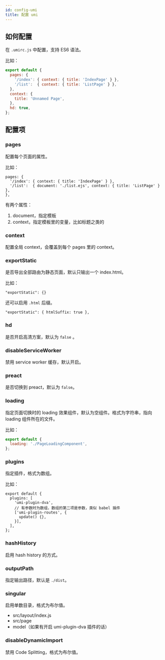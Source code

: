 ```yaml
---
id: config-umi
title: 配置 umi
---
```


## 如何配置

在 `.umirc.js` 中配置，支持 ES6 语法。

比如：

```js
export default {
  pages: {
    '/index': { context: { title: 'IndexPage' } },
    '/list':  { context: { title: 'ListPage' } },
  },
  context: {
    title: 'Unnamed Page',
  },
  hd: true,
};
```

## 配置项

### pages

配置每个页面的属性。

比如：

```
pages: {
  '/index': { context: { title: 'IndexPage' } },
  '/list':  { document: './list.ejs', context: { title: 'ListPage' } },
},
```

有两个属性：

1. document，指定模板
2. context，指定模板里的变量，比如标题之类的

### context

配置全局 context，会覆盖到每个 pages 里的 context。

### exportStatic

是否导出全部路由为静态页面，默认只输出一个 index.html。

比如：

```
"exportStatic": {}
```

还可以启用 `.html` 后缀。

```
"exportStatic": { htmlSuffix: true },
```

### hd

是否开启高清方案，默认为 `false` 。

### disableServiceWorker

禁用 service worker 缓存，默认开启。

### preact

是否切换到 preact，默认为 `false`。

### loading

指定页面切换时的 loading 效果组件，默认为空组件。格式为字符串，指向 loading 组件所在的文件。

比如：

```js
export default {
  loading: './PageLoadingComponent',
};
```

### plugins

指定插件，格式为数组。

比如：

```
export default {
  plugins: [
    'umi-plugin-dva',
    // 有参数时为数组，数组的第二项是参数，类似 babel 插件
    ['umi-plugin-routes', {
      update() {},
    }],
  ],
};
```

### hashHistory

启用 hash history 的方式。

### outputPath

指定输出路径，默认是 `./dist`。

### singular

启用单数目录，格式为布尔值。

* src/layout/index.js
* src/page
* model（如果有开启 umi-plugin-dva 插件的话）

### disableDynamicImport

禁用 Code Splitting，格式为布尔值。

